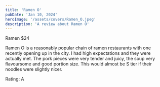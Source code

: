 ```yaml
---
title: 'Ramen O'
pubDate: 'Jan 10, 2024'
heroImage: '/assets/covers/Ramen_O.jpeg'
description: 'A review about Ramen O'
---
```


Ramen $24

Ramen O is a reasonably popular chain of ramen restaurants with one recently opening up in the city. I had high expectations and they were actually met. The pork pieces were very tender and juicy, the soup very flavoursome and good portion size. This would almost be S tier if their noodles were slightly nicer.

Rating: A
